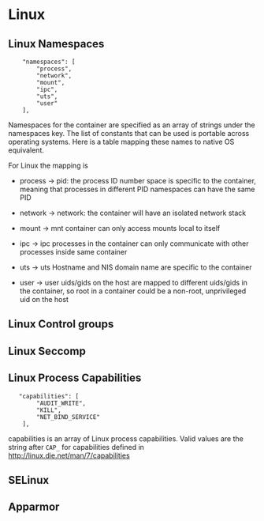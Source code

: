 # Linux

## Linux Namespaces

```
    "namespaces": [
        "process",
        "network",
        "mount",
        "ipc",
        "uts",
        "user"
    ],
```

Namespaces for the container are specified as an array of strings under the namespaces key. The list of constants that can be used is portable across operating systems. Here is a table mapping these names to native OS equivalent.

For Linux the mapping is

* process -> pid: the process ID number space is specific to the container, meaning that processes in different PID namespaces can have the same PID

* network -> network: the container will have an isolated network stack

* mount -> mnt container can only access mounts local to itself

* ipc -> ipc processes in the container can only communicate with other processes inside same container

* uts -> uts Hostname and NIS domain name are specific to the container

* user -> user uids/gids on the host are mapped to different uids/gids in the container, so root in a container could be a non-root, unprivileged uid on the host

## Linux Control groups

## Linux Seccomp

## Linux Process Capabilities

```
   "capabilities": [
        "AUDIT_WRITE",
        "KILL",
        "NET_BIND_SERVICE"
    ],
```

capabilities is an array of Linux process capabilities. Valid values are the string after `CAP_` for capabilities defined in http://linux.die.net/man/7/capabilities

## SELinux

## Apparmor


